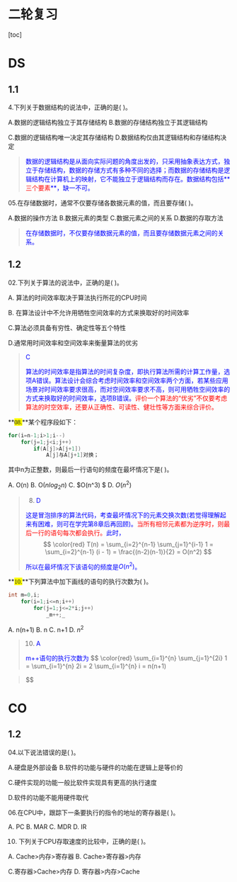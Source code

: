 

# 二轮复习



[toc]

# DS

## 1.1

4.下列关于数据结构的说法中，正确的是( 	)。

A.数据的逻辑结构独立于其存储结构		B.数据的存储结构独立于其逻辑结构

C.数据的逻辑结构唯一决定其存储结构	D.数据结构仅由其逻辑结构和存储结构决定

>   <font color="blue">数据的逻辑结构是从面向实际问题的角度出发的，只采用抽象表达方式，独立于存储结构，数据的存储方式有多种不同的选择；而数据的存储结构是逻辑结构在计算机上的映射，它不能独立于逻辑结构而存在。数据结构包括**<span style="color:red">三个要素</span>**，缺一不可。</font>

05.在存储数据时，通常不仅要存储各数据元素的值，而且要存储( 	)。

A.数据的操作方法	B.数据元素的类型 	C.数据元素之间的关系	D.数据的存取方法

> <font color="blue">在存储数据时，不仅要存储数据元素的值，而且要存储数据元素之间的关系。</font>  

## 1.2

02.下列关于算法的说法中，正确的是(	)。

A. 算法的时间效率取决于算法执行所花的CPU时间

B. 在算法设计中不允许用牺牲空间效率的方式来换取好的时间效率

C.算法必须具备有穷性、确定性等五个特性

D.通常用时间效率和空间效率来衡量算法的优劣

><font color="blue">C</font>
>
><font color="blue">算法的时间效率是指算法的时间复杂度，即执行算法所需的计算工作量，选项A错误。算法设计会综合考虑时间效率和空间效率两个方面，若某些应用场景对时间效率要求很高，而对空间效率要求不高，则可用牺牲空间效率的方式来换取好的时间效率，选项B错误。</font><font color="red">评价一个算法的“优劣”不仅要考虑算法的时空效率，还要从正确性、可读性、健壮性等方面来综合评价。</font>

**<span style="background-color: yellow;"><font face="Times New Roman">08.</font></span>**某个程序段如下：

```c
for(i=n-1;i>1;i--)
	for(j=1;j<i;j++)
		if(A[j]>A[j+1])
			A[j]与A[j+1]对换；
```

其中n为正整数，则最后一行语句的频度在最坏情况下是(	 )。

A. O(n) 	B. O($nlog_2n$) 	C. $O(n^3) $	D. $O(n^2)$

>8. <font color="blue">D</font>
>
>   <font color="blue">这是冒泡排序的算法代码，考查最坏情况下的元素交换次数(若觉得理解起来有困难，则可在学完第8章后再回顾)。<font color="red">当所有相邻元素都为逆序时，则最后一行的语句每次都会执行。</font>此时，</font>
>   $$
>   \color{red}
>   T(n) = \sum_{i=2}^{n-1} \sum_{j=1}^{i-1} 1 = \sum_{i=2}^{n-1} (i - 1) = \frac{(n-2)(n-1)}{2} = O(n^2)
>   $$
>
><font color="blue">所以在最坏情况下该语句的频度是$O(n^2)$。</font>

**<span style="background-color: yellow;"><font face="Times New Roman">10.</font></span>**下列算法中加下画线的语句的执行次数为(	)。

```cpp
int m=0,i;
	for(i=1;i<=n;i++)
		for(j=1;j<=2*i;j++)
			_m++;_
```

A. n(n+1) 	B. n 	C. n+1 	D. $n^2$

>10. <font color="blue">A</font>
>
><font color="blue">m++语句的执行次数为</font>
>$$
>\color{red}
>\sum_{i=1}^{n} \sum_{j=1}^{2i} 1 = \sum_{i=1}^{n} 2i = 2 \sum_{i=1}^{n} i = n(n+1)
>$$
>

# CO

## 1.2

04.以下说法错误的是(	 )。

A.硬盘是外部设备	B.软件的功能与硬件的功能在逻辑上是等价的

C.硬件实现的功能一般比软件实现具有更高的执行速度

D.软件的功能不能用硬件取代

06.在CPU中，跟踪下一条要执行的指令的地址的寄存器是(	 )。

A. PC 	B. MAR 	C. MDR 	D. IR

10. 下列关于CPU存取速度的比较中，正确的是(	 )。

A. Cache>内存>寄存器 	B. Cache>寄存器>内存

C.寄存器>Cache>内存 	D. 寄存器>内存>Cache